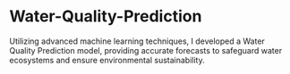 # Water-Quality-Prediction
Utilizing advanced machine learning techniques, I developed a Water Quality Prediction model, providing accurate forecasts to safeguard water ecosystems and ensure environmental sustainability.
